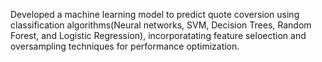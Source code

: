 Developed a machine learning model to predict quote coversion using classification algorithms(Neural networks, SVM, Decision Trees, Random Forest, and Logistic Regression), incorporatating feature seloection and oversampling techniques for performance optimization.
